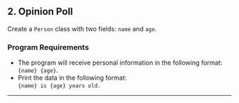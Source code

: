 ## 2. Opinion Poll
Create a `Person` class with two fields: `name` and `age`.  

### Program Requirements
- The program will receive personal information in the following format: `{name} {age}`.
- Print the data in the following format:  
  `{name} is {age} years old.`

---
